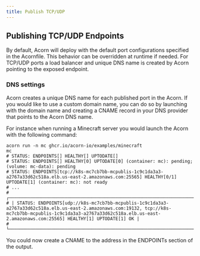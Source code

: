 ```yaml
---
title: Publish TCP/UDP
---
```


## Publishing TCP/UDP Endpoints

By default, Acorn will deploy with the default port configurations specified in the Acornfile. This behavior can be overridden at runtime if needed. For TCP/UDP ports a load balancer and unique DNS name is created by Acorn pointing to the exposed endpoint.

### DNS settings

Acorn creates a unique DNS name for each published port in the Acorn. If you would like to use a custom domain name, you can do so by launching with the domain name and creating a CNAME record in your DNS provider that points to the Acorn DNS name.

For instance when running a Minecraft server you would launch the Acorn with the following command:

```shell
acorn run -n mc ghcr.io/acorn-io/examples/minecraft
mc
# STATUS: ENDPOINTS[] HEALTHY[] UPTODATE[] 
# STATUS: ENDPOINTS[] HEALTHY[0] UPTODATE[0] (container: mc): pending; (volume: mc-data): pending
# STATUS: ENDPOINTS[tcp://k8s-mc7cb7bb-mcpublis-1c9c1da3a3-a2767a33d62c518a.elb.us-east-2.amazonaws.com:25565] HEALTHY[0/1] UPTODATE[1] (container: mc): not ready
# ...
# ┌────────────────────────────────────────────────────────────────────────────────────────────────────────────────────────────────────────┐
# | STATUS: ENDPOINTS[udp://k8s-mc7cb7bb-mcpublis-1c9c1da3a3-a2767a33d62c518a.elb.us-east-2.amazonaws.com:19132, tcp://k8s-mc7cb7bb-mcpublis-1c9c1da3a3-a2767a33d62c518a.elb.us-east-2.amazonaws.com:25565] HEALTHY[1] UPTODATE[1] OK |
# └────────────────────────────────────────────────────────────────────────────────────────────────────────────────────────────────────────┘
```

You could now create a CNAME to the address in the ENDPOINTs section of the output.
